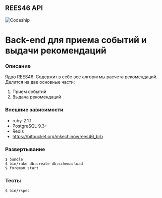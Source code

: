 REES46 API
----------

![Codeship](https://www.codeship.io/projects/d543d470-be61-0131-e6b6-6ea1a21f61c4/status)

Back-end для приема событий и выдачи рекомендаций
=================================================

### Описание
Ядро REES46. Содержит в себе все алгоритмы расчета рекомендаций.
Делится на две основные части:
1. Прием событий
2. Выдача рекомендаций

### Внешние зависимости
* ruby-2.1.1
* PostgreSQL 9.3+
* Redis
* https://bitbucket.org/mkechinov/rees46_brb

### Развертывание
```
$ bundle
$ bin/rake db:create db:schema:load
$ foreman start
```

### Тесты
```
$ bin/rspec
```
